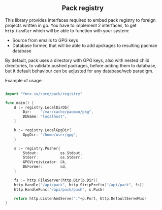 <h2 align="center">Pack registry</h2>

This library provides interfaces required to embed pack registry to foreign projects written in go. You have to implement 2 interfaces, to get `http.Handler` which will be able to function with your system:

- Source from emails to GPG keys
- Database former, that will be able to add apckages to resulting pacman database

By default, pack uses a directory with GPG keys, also with nested child directories, to validate pushed packages, before adding them to database, but it default behaviour can be adjusted for any database/web paradigm.

Example of usage:

```go

import "fmnx.su/core/pack/registry"

func main() {
	d := registry.LocalDirDb{
		Dir:    "/var/cache/pacman/pkg",
		DbName: "localhost",
	}

	k := registry.LocalGpgDir{
		GpgDir: "/home/user/gpg",
	}

	s := registry.Pusher{
		Stdout:          os.Stdout,
		Stderr:          os.Stderr,
		GPGVireivicator: &k,
		DbFormer:        &d,
	}

	fs := http.FileServer(http.Dir(p.Dir))
	http.Handle("/api/pack", http.StripPrefix("/api/pack", fs))
	http.HandleFunc("/api/pack/push", s.Push)

	return http.ListenAndServe(":"+p.Port, http.DefaultServeMux)
}

```
